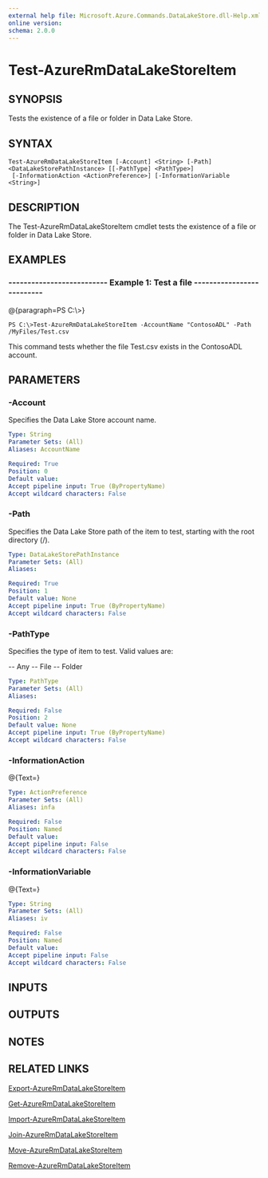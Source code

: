 ```yaml
---
external help file: Microsoft.Azure.Commands.DataLakeStore.dll-Help.xml
online version: 
schema: 2.0.0
---
```


# Test-AzureRmDataLakeStoreItem
## SYNOPSIS
Tests the existence of a file or folder in Data Lake Store.

## SYNTAX

```
Test-AzureRmDataLakeStoreItem [-Account] <String> [-Path] <DataLakeStorePathInstance> [[-PathType] <PathType>]
 [-InformationAction <ActionPreference>] [-InformationVariable <String>]
```

## DESCRIPTION
The Test-AzureRmDataLakeStoreItem cmdlet tests the existence of a file or folder in Data Lake Store.

## EXAMPLES

### --------------------------  Example 1: Test a file  --------------------------
@{paragraph=PS C:\\\>}

```
PS C:\>Test-AzureRmDataLakeStoreItem -AccountName "ContosoADL" -Path /MyFiles/Test.csv
```

This command tests whether the file Test.csv exists in the ContosoADL account.

## PARAMETERS

### -Account
Specifies the Data Lake Store account name.

```yaml
Type: String
Parameter Sets: (All)
Aliases: AccountName

Required: True
Position: 0
Default value: 
Accept pipeline input: True (ByPropertyName)
Accept wildcard characters: False
```

### -Path
Specifies the Data Lake Store path of the item to test, starting with the root directory (/).

```yaml
Type: DataLakeStorePathInstance
Parameter Sets: (All)
Aliases: 

Required: True
Position: 1
Default value: None
Accept pipeline input: True (ByPropertyName)
Accept wildcard characters: False
```

### -PathType
Specifies the type of item to test.
Valid values are:

-- Any
-- File
-- Folder

```yaml
Type: PathType
Parameter Sets: (All)
Aliases: 

Required: False
Position: 2
Default value: None
Accept pipeline input: True (ByPropertyName)
Accept wildcard characters: False
```

### -InformationAction
@{Text=}

```yaml
Type: ActionPreference
Parameter Sets: (All)
Aliases: infa

Required: False
Position: Named
Default value: 
Accept pipeline input: False
Accept wildcard characters: False
```

### -InformationVariable
@{Text=}

```yaml
Type: String
Parameter Sets: (All)
Aliases: iv

Required: False
Position: Named
Default value: 
Accept pipeline input: False
Accept wildcard characters: False
```

## INPUTS

## OUTPUTS

## NOTES

## RELATED LINKS

[Export-AzureRmDataLakeStoreItem]()

[Get-AzureRmDataLakeStoreItem]()

[Import-AzureRmDataLakeStoreItem]()

[Join-AzureRmDataLakeStoreItem]()

[Move-AzureRmDataLakeStoreItem]()

[Remove-AzureRmDataLakeStoreItem]()

